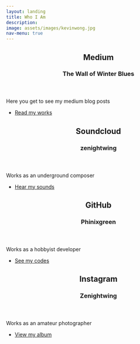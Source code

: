 ```yaml
---
layout: landing
title: Who I Am
description: 
image: assets/images/kevinwong.jpg
nav-menu: true
---
```


<!-- Main -->
<div id="main">

<!-- One -->
<section id="one">
	<div class="inner">
		<header class="major">
			<h2>Medium</h2>
			<h3>The Wall of Winter Blues</h3>
		</header>
		<p> Here you get to see my medium blog posts</p>
		<ul class="actions">
			<li><a href="https://medium.com/the-wall-of-winter-blues" class="button">Read my works</a></li>
		</ul>
	</div>
</section>


<!-- two -->
<section id="two">
	<div class="inner">
		<header class="major">
			<h2>Soundcloud</h2>
			<h3>zenightwing</h3>
		</header>
		<p> Works as an underground composer</p>
		<ul class="actions">
			<li><a href="https://soundcloud.com/zenightwing"  class="button">Hear my sounds</a></li>
		</ul>
	</div>
</section>

<!-- three -->
<section id="three">
	<div class="inner">
		<header class="major">
			<h2>GitHub</h2>
			<h3>Phinixgreen</h3>
		</header>
		<p> Works as a hobbyist developer</p>
		<ul class="actions">
			<li><a href="https://github.com/phinixgreen" class="button">See my codes</a></li>
		</ul>
	</div>
</section>


<!-- four -->
<section id="four">
	<div class="inner">
		<header class="major">
			<h2>Instagram</h2>
			<h3>Zenightwing</h3>
		</header>
		<p> Works as an amateur photographer</p>
		<ul class="actions">
			<li><a href="https://www.instagram.com/zenightwing/" class="button">View my album</a></li>
		</ul>
	</div>
</section>
